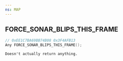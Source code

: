 ```yaml
---
ns: MAP
---
```

## FORCE_SONAR_BLIPS_THIS_FRAME

```c
// 0xEE1C7BA69BB74B08 0x3F4AFB13
Any FORCE_SONAR_BLIPS_THIS_FRAME();
```

```
Doesn't actually return anything.
```

